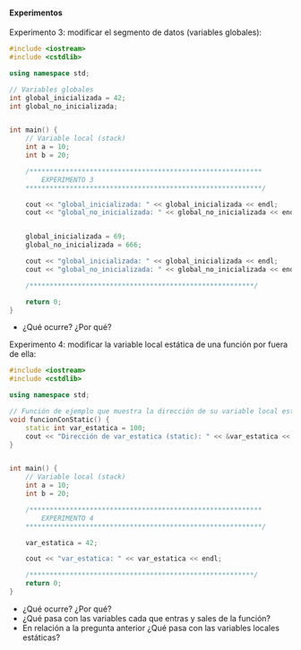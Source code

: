 #### Experimentos

Experimento 3: modificar el segmento de datos (variables globales):

``` cpp
#include <iostream>
#include <cstdlib>

using namespace std;

// Variables globales
int global_inicializada = 42;
int global_no_inicializada;


int main() {
    // Variable local (stack)
    int a = 10;
    int b = 20;

    /**********************************************************
        EXPERIMENTO 3
    ***********************************************************/

    cout << "global_inicializada: " << global_inicializada << endl;
    cout << "global_no_inicializada: " << global_no_inicializada << endl;


    global_inicializada = 69;
    global_no_inicializada = 666;

    cout << "global_inicializada: " << global_inicializada << endl;
    cout << "global_no_inicializada: " << global_no_inicializada << endl;

    /********************************************************/

    return 0;
}

```

- ¿Qué ocurre? ¿Por qué?

Experimento 4: modificar la variable local estática de una función por fuera de ella:

``` cpp
#include <iostream>
#include <cstdlib>

using namespace std;

// Función de ejemplo que muestra la dirección de su variable local estática
void funcionConStatic() {
    static int var_estatica = 100;
    cout << "Dirección de var_estatica (static): " << &var_estatica << endl;
}


int main() {
    // Variable local (stack)
    int a = 10;
    int b = 20;

    /**********************************************************
        EXPERIMENTO 4
    ***********************************************************/

    var_estatica = 42;

    cout << "var_estatica: " << var_estatica << endl;

    /********************************************************/
    return 0;
}
``` 

- ¿Qué ocurre? ¿Por qué?
- ¿Qué pasa con las variables cada que entras y sales de la función?
- En relación a la pregunta anterior ¿Qué pasa con las variables locales estáticas?
